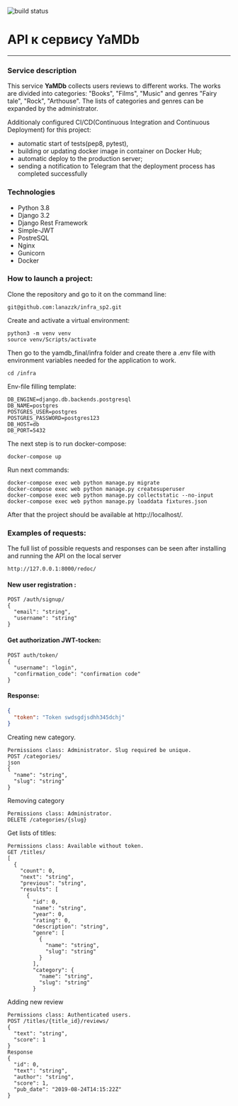 ![build status](https://github.com/lanazzk/yamdb_final/actions/workflows/yamdb_workflow.yml/badge.svg)
# API к сервису YaMDb 

---

### Service description

This service **YaMDb** collects users reviews to different works. The works are divided into categories: "Books", "Films", "Music" and genres "Fairy tale", "Rock", "Arthouse". The lists of categories and genres can be expanded by the administrator. 

Additionaly configured CI/CD(Continuous Integration and Continuous Deployment) for this project:
  - automatic start of tests(pep8, pytest),
  - building or updating docker image in container on Docker Hub; 
  - automatic deploy to the production server;
  - sending a notification to Telegram that the deployment process has completed successfully

### Technologies
- Python 3.8
- Django 3.2
- Django Rest Framework
- Simple-JWT
- PostreSQL
- Nginx
- Gunicorn
- Docker

### How to launch a project:

Clone the repository and go to it on the command line:
```
git@github.com:lanazzk/infra_sp2.git
```
Create and activate a virtual environment:
```
python3 -m venv venv
source venv/Scripts/activate
```
Then go to the yamdb_final/infra folder and create there a .env file with environment variables needed for the application to work.
```
cd /infra
```
Env-file filling template:
```
DB_ENGINE=django.db.backends.postgresql
DB_NAME=postgres
POSTGRES_USER=postgres
POSTGRES_PASSWORD=postgres123
DB_HOST=db
DB_PORT=5432
```

The next step is to run docker-compose:
```
docker-compose up

```
Run next commands:

```
docker-compose exec web python manage.py migrate
docker-compose exec web python manage.py createsuperuser
docker-compose exec web python manage.py collectstatic --no-input
docker-compose exec web python manage.py loaddata fixtures.json
```
After that the project should be available at http://localhost/.

### Examples of requests:
The full list of possible requests and responses can be seen after installing and running the API on the local server

`http://127.0.0.1:8000/redoc/`

#### New user registration :
```
POST /auth/signup/
{
  "email": "string",
  "username": "string"
}
```
#### Get authorization JWT-tocken:
```
POST auth/token/
{
  "username": "login",
  "confirmation_code": "confirmation code"
}
```
#### Response:

```json
{
  "token": "Token swdsgdjsdhh345dchj"
}
```
Creating new category.
```
Permissions class: Administrator. Slug required be unique.
POST /categories/
json
{
  "name": "string",
  "slug": "string"
}
```
Removing category
```
Permissions class: Administrator.
DELETE /categories/{slug}
```
Get lists of titles:
```
Permissions class: Available without token.
GET /titles/
[
  {
    "count": 0,
    "next": "string",
    "previous": "string",
    "results": [
      {
        "id": 0,
        "name": "string",
        "year": 0,
        "rating": 0,
        "description": "string",
        "genre": [
          {
            "name": "string",
            "slug": "string"
          }
        ],
        "category": {
          "name": "string",
          "slug": "string"
        }
```
Adding new review
```
Permissions class: Authenticated users.
POST /titles/{title_id}/reviews/
{
  "text": "string",
  "score": 1
}
Response
{
  "id": 0,
  "text": "string",
  "author": "string",
  "score": 1,
  "pub_date": "2019-08-24T14:15:22Z"
}
```
